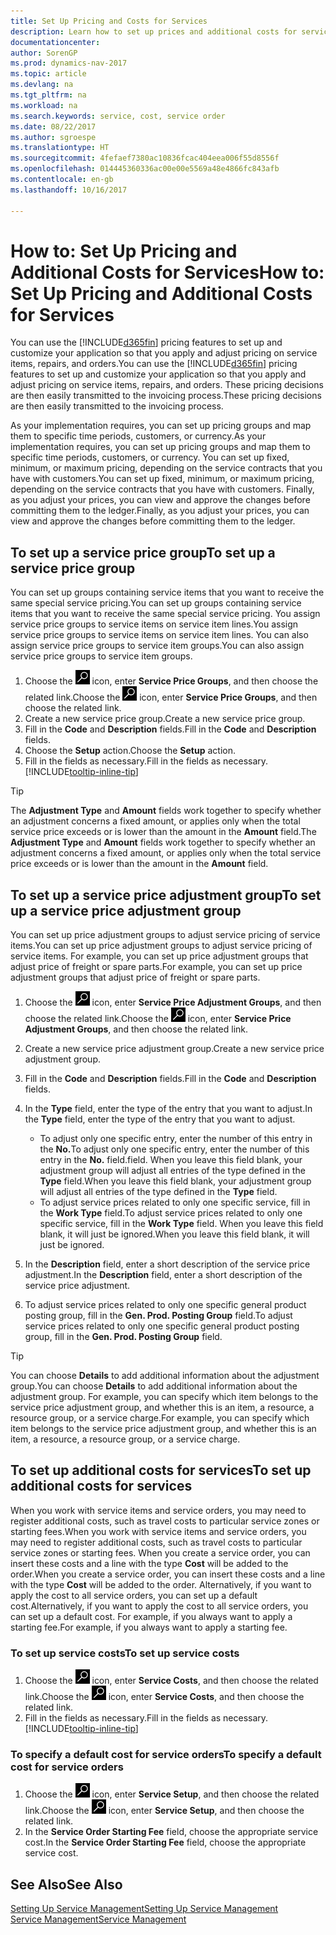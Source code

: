```yaml
---
title: Set Up Pricing and Costs for Services
description: Learn how to set up prices and additional costs for services.
documentationcenter: 
author: SorenGP
ms.prod: dynamics-nav-2017
ms.topic: article
ms.devlang: na
ms.tgt_pltfrm: na
ms.workload: na
ms.search.keywords: service, cost, service order
ms.date: 08/22/2017
ms.author: sgroespe
ms.translationtype: HT
ms.sourcegitcommit: 4fefaef7380ac10836fcac404eea006f55d8556f
ms.openlocfilehash: 014445360336ac00e00e5569a48e4866fc843afb
ms.contentlocale: en-gb
ms.lasthandoff: 10/16/2017

---
```


# <a name="how-to-set-up-pricing-and-additional-costs-for-services"></a><span data-ttu-id="05987-103">How to: Set Up Pricing and Additional Costs for Services</span><span class="sxs-lookup"><span data-stu-id="05987-103">How to: Set Up Pricing and Additional Costs for Services</span></span>
<span data-ttu-id="05987-104">You can use the [!INCLUDE[d365fin](includes/d365fin_md.md)] pricing features to set up and customize your application so that you apply and adjust pricing on service items, repairs, and orders.</span><span class="sxs-lookup"><span data-stu-id="05987-104">You can use the [!INCLUDE[d365fin](includes/d365fin_md.md)] pricing features to set up and customize your application so that you apply and adjust pricing on service items, repairs, and orders.</span></span> <span data-ttu-id="05987-105">These pricing decisions are then easily transmitted to the invoicing process.</span><span class="sxs-lookup"><span data-stu-id="05987-105">These pricing decisions are then easily transmitted to the invoicing process.</span></span>  
  
<span data-ttu-id="05987-106">As your implementation requires, you can set up pricing groups and map them to specific time periods, customers, or currency.</span><span class="sxs-lookup"><span data-stu-id="05987-106">As your implementation requires, you can set up pricing groups and map them to specific time periods, customers, or currency.</span></span> <span data-ttu-id="05987-107">You can set up fixed, minimum, or maximum pricing, depending on the service contracts that you have with customers.</span><span class="sxs-lookup"><span data-stu-id="05987-107">You can set up fixed, minimum, or maximum pricing, depending on the service contracts that you have with customers.</span></span> <span data-ttu-id="05987-108">Finally, as you adjust your prices, you can view and approve the changes before committing them to the ledger.</span><span class="sxs-lookup"><span data-stu-id="05987-108">Finally, as you adjust your prices, you can view and approve the changes before committing them to the ledger.</span></span>  

## <a name="to-set-up-a-service-price-group"></a><span data-ttu-id="05987-109">To set up a service price group</span><span class="sxs-lookup"><span data-stu-id="05987-109">To set up a service price group</span></span>
<span data-ttu-id="05987-110">You can set up groups containing service items that you want to receive the same special service pricing.</span><span class="sxs-lookup"><span data-stu-id="05987-110">You can set up groups containing service items that you want to receive the same special service pricing.</span></span> <span data-ttu-id="05987-111">You assign service price groups to service items on service item lines.</span><span class="sxs-lookup"><span data-stu-id="05987-111">You assign service price groups to service items on service item lines.</span></span> <span data-ttu-id="05987-112">You can also assign service price groups to service item groups.</span><span class="sxs-lookup"><span data-stu-id="05987-112">You can also assign service price groups to service item groups.</span></span>  

1. <span data-ttu-id="05987-113">Choose the ![Search for Page or Report](media/ui-search/search_small.png "Search for Page or Report icon") icon, enter **Service Price Groups**, and then choose the related link.</span><span class="sxs-lookup"><span data-stu-id="05987-113">Choose the ![Search for Page or Report](media/ui-search/search_small.png "Search for Page or Report icon") icon, enter **Service Price Groups**, and then choose the related link.</span></span>  
2. <span data-ttu-id="05987-114">Create a new service price group.</span><span class="sxs-lookup"><span data-stu-id="05987-114">Create a new service price group.</span></span>  
3. <span data-ttu-id="05987-115">Fill in the **Code** and **Description** fields.</span><span class="sxs-lookup"><span data-stu-id="05987-115">Fill in the **Code** and **Description** fields.</span></span>  
4. <span data-ttu-id="05987-116">Choose the **Setup** action.</span><span class="sxs-lookup"><span data-stu-id="05987-116">Choose the **Setup** action.</span></span>  
2. <span data-ttu-id="05987-117">Fill in the fields as necessary.</span><span class="sxs-lookup"><span data-stu-id="05987-117">Fill in the fields as necessary.</span></span> [!INCLUDE[tooltip-inline-tip](includes/tooltip-inline-tip_md.md)]  

 > [!Tip]
 > <span data-ttu-id="05987-118">The **Adjustment Type** and **Amount** fields work together to specify whether an adjustment concerns a fixed amount, or applies only when the total service price exceeds or is lower than the amount in the **Amount** field.</span><span class="sxs-lookup"><span data-stu-id="05987-118">The **Adjustment Type** and **Amount** fields work together to specify whether an adjustment concerns a fixed amount, or applies only when the total service price exceeds or is lower than the amount in the **Amount** field.</span></span>  

## <a name="to-set-up-a-service-price-adjustment-group"></a><span data-ttu-id="05987-119">To set up a service price adjustment group</span><span class="sxs-lookup"><span data-stu-id="05987-119">To set up a service price adjustment group</span></span>  
<span data-ttu-id="05987-120">You can set up price adjustment groups to adjust service pricing of service items.</span><span class="sxs-lookup"><span data-stu-id="05987-120">You can set up price adjustment groups to adjust service pricing of service items.</span></span> <span data-ttu-id="05987-121">For example, you can set up price adjustment groups that adjust price of freight or spare parts.</span><span class="sxs-lookup"><span data-stu-id="05987-121">For example, you can set up price adjustment groups that adjust price of freight or spare parts.</span></span>  
  
1. <span data-ttu-id="05987-122">Choose the ![Search for Page or Report](media/ui-search/search_small.png "Search for Page or Report icon") icon, enter **Service Price Adjustment Groups**, and then choose the related link.</span><span class="sxs-lookup"><span data-stu-id="05987-122">Choose the ![Search for Page or Report](media/ui-search/search_small.png "Search for Page or Report icon") icon, enter **Service Price Adjustment Groups**, and then choose the related link.</span></span>  
2. <span data-ttu-id="05987-123">Create a new service price adjustment group.</span><span class="sxs-lookup"><span data-stu-id="05987-123">Create a new service price adjustment group.</span></span>  
3. <span data-ttu-id="05987-124">Fill in the **Code** and **Description** fields.</span><span class="sxs-lookup"><span data-stu-id="05987-124">Fill in the **Code** and **Description** fields.</span></span>  
4. <span data-ttu-id="05987-125">In the **Type** field, enter the type of the entry that you want to adjust.</span><span class="sxs-lookup"><span data-stu-id="05987-125">In the **Type** field, enter the type of the entry that you want to adjust.</span></span>  
  
    * <span data-ttu-id="05987-126">To adjust only one specific entry, enter the number of this entry in the **No.**</span><span class="sxs-lookup"><span data-stu-id="05987-126">To adjust only one specific entry, enter the number of this entry in the **No.**</span></span> <span data-ttu-id="05987-127">field.</span><span class="sxs-lookup"><span data-stu-id="05987-127">field.</span></span> <span data-ttu-id="05987-128">When you leave this field blank, your adjustment group will adjust all entries of the type defined in the **Type** field.</span><span class="sxs-lookup"><span data-stu-id="05987-128">When you leave this field blank, your adjustment group will adjust all entries of the type defined in the **Type** field.</span></span>  
    * <span data-ttu-id="05987-129">To adjust service prices related to only one specific service, fill in the **Work Type** field.</span><span class="sxs-lookup"><span data-stu-id="05987-129">To adjust service prices related to only one specific service, fill in the **Work Type** field.</span></span> <span data-ttu-id="05987-130">When you leave this field blank, it will just be ignored.</span><span class="sxs-lookup"><span data-stu-id="05987-130">When you leave this field blank, it will just be ignored.</span></span>  
  
5. <span data-ttu-id="05987-131">In the **Description** field, enter a short description of the service price adjustment.</span><span class="sxs-lookup"><span data-stu-id="05987-131">In the **Description** field, enter a short description of the service price adjustment.</span></span>  
6. <span data-ttu-id="05987-132">To adjust service prices related to only one specific general product posting group, fill in the **Gen. Prod. Posting Group** field.</span><span class="sxs-lookup"><span data-stu-id="05987-132">To adjust service prices related to only one specific general product posting group, fill in the **Gen. Prod. Posting Group** field.</span></span>

> [!Tip]
> <span data-ttu-id="05987-133">You can choose **Details** to add additional information about the adjustment group.</span><span class="sxs-lookup"><span data-stu-id="05987-133">You can choose **Details** to add additional information about the adjustment group.</span></span> <span data-ttu-id="05987-134">For example, you can specify which item belongs to the service price adjustment group, and whether this is an item, a resource, a resource group, or a service charge.</span><span class="sxs-lookup"><span data-stu-id="05987-134">For example, you can specify which item belongs to the service price adjustment group, and whether this is an item, a resource, a resource group, or a service charge.</span></span>  

## <a name="to-set-up-additional-costs-for-services"></a><span data-ttu-id="05987-135">To set up additional costs for services</span><span class="sxs-lookup"><span data-stu-id="05987-135">To set up additional costs for services</span></span>
<span data-ttu-id="05987-136">When you work with service items and service orders, you may need to register additional costs, such as travel costs to particular service zones or starting fees.</span><span class="sxs-lookup"><span data-stu-id="05987-136">When you work with service items and service orders, you may need to register additional costs, such as travel costs to particular service zones or starting fees.</span></span> <span data-ttu-id="05987-137">When you create a service order, you can insert these costs and a line with the type **Cost** will be added to the order.</span><span class="sxs-lookup"><span data-stu-id="05987-137">When you create a service order, you can insert these costs and a line with the type **Cost** will be added to the order.</span></span> <span data-ttu-id="05987-138">Alternatively, if you want to apply the cost to all service orders, you can set up a default cost.</span><span class="sxs-lookup"><span data-stu-id="05987-138">Alternatively, if you want to apply the cost to all service orders, you can set up a default cost.</span></span> <span data-ttu-id="05987-139">For example, if you always want to apply a starting fee.</span><span class="sxs-lookup"><span data-stu-id="05987-139">For example, if you always want to apply a starting fee.</span></span>
  
### <a name="to-set-up-service-costs"></a><span data-ttu-id="05987-140">To set up service costs</span><span class="sxs-lookup"><span data-stu-id="05987-140">To set up service costs</span></span>
1. <span data-ttu-id="05987-141">Choose the ![Search for Page or Report](media/ui-search/search_small.png "Search for Page or Report icon") icon, enter **Service Costs**, and then choose the related link.</span><span class="sxs-lookup"><span data-stu-id="05987-141">Choose the ![Search for Page or Report](media/ui-search/search_small.png "Search for Page or Report icon") icon, enter **Service Costs**, and then choose the related link.</span></span> 
2. <span data-ttu-id="05987-142">Fill in the fields as necessary.</span><span class="sxs-lookup"><span data-stu-id="05987-142">Fill in the fields as necessary.</span></span> [!INCLUDE[tooltip-inline-tip](includes/tooltip-inline-tip_md.md)]  

### <a name="to-specify-a-default-cost-for-service-orders"></a><span data-ttu-id="05987-143">To specify a default cost for service orders</span><span class="sxs-lookup"><span data-stu-id="05987-143">To specify a default cost for service orders</span></span>
1. <span data-ttu-id="05987-144">Choose the ![Search for Page or Report](media/ui-search/search_small.png "Search for Page or Report icon") icon, enter **Service Setup**, and then choose the related link.</span><span class="sxs-lookup"><span data-stu-id="05987-144">Choose the ![Search for Page or Report](media/ui-search/search_small.png "Search for Page or Report icon") icon, enter **Service Setup**, and then choose the related link.</span></span> 
2. <span data-ttu-id="05987-145">In the **Service Order Starting Fee** field, choose the appropriate service cost.</span><span class="sxs-lookup"><span data-stu-id="05987-145">In the **Service Order Starting Fee** field, choose the appropriate service cost.</span></span>

## <a name="see-also"></a><span data-ttu-id="05987-146">See Also</span><span class="sxs-lookup"><span data-stu-id="05987-146">See Also</span></span>
[<span data-ttu-id="05987-147">Setting Up Service Management</span><span class="sxs-lookup"><span data-stu-id="05987-147">Setting Up Service Management</span></span>](service-setup-service.md)  
[<span data-ttu-id="05987-148">Service Management</span><span class="sxs-lookup"><span data-stu-id="05987-148">Service Management</span></span>](service-service.md)  

